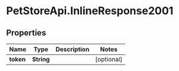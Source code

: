 # PetStoreApi.InlineResponse2001

## Properties

Name | Type | Description | Notes
------------ | ------------- | ------------- | -------------
**token** | **String** |  | [optional] 


